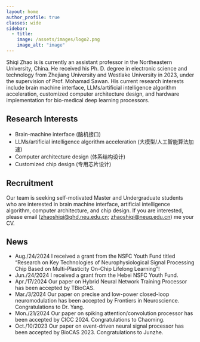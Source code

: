 ```yaml
---
layout: home  
author_profile: true
classes: wide
sidebar:
  - title: 
    image: /assets/images/logo2.png
    image_alt: "image"
---
```




Shiqi Zhao is is currently an assistant professor in the Northeastern University, China. He received his Ph. D. degree in electronic science and technology from Zhejiang University and Westlake University in 2023, under the supervision of Prof. Mohamad Sawan. His current research interests include brain machine interface, LLMs/artificial intelligence algorithm acceleration, customized computer architecture design, and hardware implementation for bio-medical deep learning processors.

## Research Interests

- Brain-machine interface (脑机接口)
- LLMs/artificial intelligence algorithm acceleration (大模型/人工智能算法加速)
- Computer architecture design (体系结构设计)
- Customized chip design (专用芯片设计)

## Recruitment

Our team is seeking self-motivated Master and Undergraduate students who are interested in brain machine interface, artificial intelligence algorithm, computer architecture, and chip design. If you are interested, please email (zhaoshiqi@qhd.neu.edu.cn; zhaoshiqi@neuq.edu.cn) me your CV.

## News

- Aug./24/2024 I received a grant from the NSFC Youth Fund titled “Research on Key Technologies of Neurophysiological Signal Processing Chip Based on Multi-Plasticity On-Chip Lifelong Learning”!
- Jun./24/2024 I received a grant from the Hebei NSFC Youth Fund.
- Apr./17/2024 Our paper on Hybrid Neural Network Training Processor has been accepted by TBioCAS.
- Mar./3/2024 Our paper on precise and low-power closed-loop neuromodulation has been accepted by Frontiers in Neuroscience. Congratulations to Dr. Yang.
- Mon./21/2024 Our paper on spiking attention/convolution processor has been accepted by CICC 2024. Congratulations to Chaoming.
- Oct./10/2023 Our paper on event-driven neural signal processor has been accepted by BioCAS 2023. Congratulations to Junzhe.




